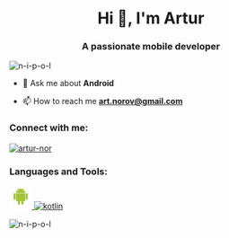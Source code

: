 <h1 align="center">Hi 👋, I'm Artur</h1>
<h3 align="center">A passionate mobile developer</h3>

<p align="left"> <img src="https://komarev.com/ghpvc/?username=n-i-p-o-l&label=Profile%20views&color=0e75b6&style=flat" alt="n-i-p-o-l" /> </p>

- 💬 Ask me about **Android**

- 📫 How to reach me **art.norov@gmail.com**

<h3 align="left">Connect with me:</h3>
<p align="left">
<a href="https://linkedin.com/in/artur-nor" target="blank"><img align="center" src="https://raw.githubusercontent.com/rahuldkjain/github-profile-readme-generator/master/src/images/icons/Social/linked-in-alt.svg" alt="artur-nor" height="30" width="40" /></a>
</p>

<h3 align="left">Languages and Tools:</h3>
<p align="left"> <a href="https://developer.android.com" target="_blank" rel="noreferrer"> <img src="https://raw.githubusercontent.com/devicons/devicon/master/icons/android/android-original-wordmark.svg" alt="android" width="40" height="40"/> </a> <a href="https://kotlinlang.org" target="_blank" rel="noreferrer"> <img src="https://www.vectorlogo.zone/logos/kotlinlang/kotlinlang-icon.svg" alt="kotlin" width="40" height="40"/> </a> </p>

<p><img align="center" src="https://github-readme-stats.vercel.app/api/top-langs?username=n-i-p-o-l&show_icons=true&locale=en&layout=compact" alt="n-i-p-o-l" /></p>
